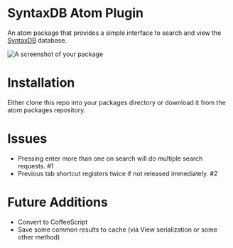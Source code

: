 # SyntaxDB Atom Plugin

An atom package that provides a simple interface to search and view the [SyntaxDB](https://syntaxdb.com/) database.

![A screenshot of your package](https://f.cloud.github.com/assets/69169/2290250/c35d867a-a017-11e3-86be-cd7c5bf3ff9b.gif)

# Installation
Either clone this repo into your packages directory or download it from the atom packages repository.

# Issues
- Pressing enter more than one on search will do multiple search requests. #1
- Previous tab shortcut registers twice if not released immediately. #2

# Future Additions
- Convert to CoffeeScript
- Save some common results to cache (via View serialization or some other method)

